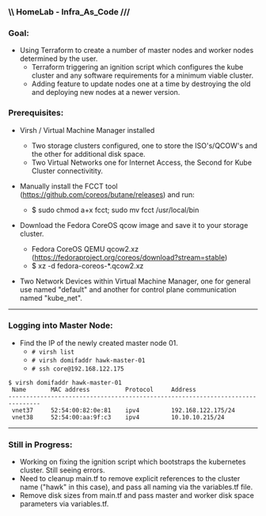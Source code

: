 ### \\\ HomeLab - Infra_As_Code ///

### Goal:
- Using Terraform to create a number of master nodes and worker nodes determined by the user.
    - Terraform triggering an ignition script which configures the kube cluster and any software requirements for a minimum viable cluster.
    - Adding feature to update nodes one at a time by destroying the old and deploying new nodes at a newer version. 


### Prerequisites: 
- Virsh / Virtual Machine Manager installed
    - Two storage clusters configured, one to store the ISO's/QCOW's and the other for additional disk space.
    - Two Virtual Networks one for Internet Access, the Second for Kube Cluster connectivitity.

- Manually install the FCCT tool (https://github.com/coreos/butane/releases) and run:
    - $ sudo chmod a+x fcct; sudo mv fcct /usr/local/bin

- Download the Fedora CoreOS qcow image and save it to your storage cluster.
    - Fedora CoreOS QEMU qcow2.xz (https://fedoraproject.org/coreos/download?stream=stable)
    - $  xz -d fedora-coreos-*.qcow2.xz

- Two Network Devices within Virtual Machine Manager, one for general use named "default" and another for control plane communication named "kube_net".

---

### Logging into Master Node:
- Find the IP of the newly created master node 01. 
    - `# virsh list`
    - `# virsh domifaddr hawk-master-01`
    - `# ssh core@192.168.122.175`

```
$ virsh domifaddr hawk-master-01
 Name       MAC address          Protocol     Address
-------------------------------------------------------------------------------
 vnet37     52:54:00:82:0e:81    ipv4         192.168.122.175/24
 vnet38     52:54:00:aa:9f:c3    ipv4         10.10.10.215/24
```

---

### Still in Progress:
- Working on fixing the ignition script which bootstraps the kubernetes cluster. Still seeing errors.
- Need to cleanup main.tf to remove explicit references to the cluster name ("hawk" in this case), and pass all naming via the variables.tf file.
- Remove disk sizes from main.tf and pass master and worker disk space parameters via variables.tf.

